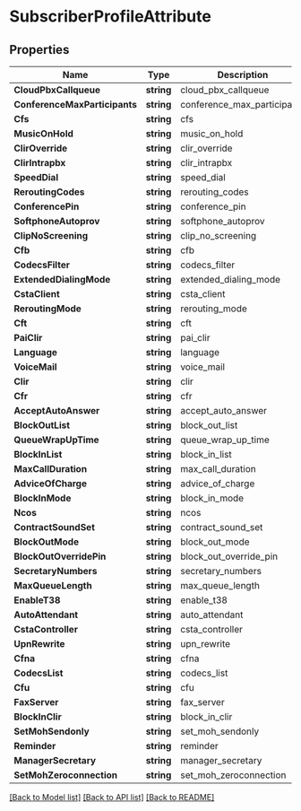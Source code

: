 # SubscriberProfileAttribute

## Properties

Name | Type | Description | Notes
------------ | ------------- | ------------- | -------------
**CloudPbxCallqueue** | **string** | cloud_pbx_callqueue | 
**ConferenceMaxParticipants** | **string** | conference_max_participants | 
**Cfs** | **string** | cfs | 
**MusicOnHold** | **string** | music_on_hold | 
**ClirOverride** | **string** | clir_override | 
**ClirIntrapbx** | **string** | clir_intrapbx | 
**SpeedDial** | **string** | speed_dial | 
**ReroutingCodes** | **string** | rerouting_codes | 
**ConferencePin** | **string** | conference_pin | 
**SoftphoneAutoprov** | **string** | softphone_autoprov | 
**ClipNoScreening** | **string** | clip_no_screening | 
**Cfb** | **string** | cfb | 
**CodecsFilter** | **string** | codecs_filter | 
**ExtendedDialingMode** | **string** | extended_dialing_mode | 
**CstaClient** | **string** | csta_client | 
**ReroutingMode** | **string** | rerouting_mode | 
**Cft** | **string** | cft | 
**PaiClir** | **string** | pai_clir | 
**Language** | **string** | language | 
**VoiceMail** | **string** | voice_mail | 
**Clir** | **string** | clir | 
**Cfr** | **string** | cfr | 
**AcceptAutoAnswer** | **string** | accept_auto_answer | 
**BlockOutList** | **string** | block_out_list | 
**QueueWrapUpTime** | **string** | queue_wrap_up_time | 
**BlockInList** | **string** | block_in_list | 
**MaxCallDuration** | **string** | max_call_duration | 
**AdviceOfCharge** | **string** | advice_of_charge | 
**BlockInMode** | **string** | block_in_mode | 
**Ncos** | **string** | ncos | 
**ContractSoundSet** | **string** | contract_sound_set | 
**BlockOutMode** | **string** | block_out_mode | 
**BlockOutOverridePin** | **string** | block_out_override_pin | 
**SecretaryNumbers** | **string** | secretary_numbers | 
**MaxQueueLength** | **string** | max_queue_length | 
**EnableT38** | **string** | enable_t38 | 
**AutoAttendant** | **string** | auto_attendant | 
**CstaController** | **string** | csta_controller | 
**UpnRewrite** | **string** | upn_rewrite | 
**Cfna** | **string** | cfna | 
**CodecsList** | **string** | codecs_list | 
**Cfu** | **string** | cfu | 
**FaxServer** | **string** | fax_server | 
**BlockInClir** | **string** | block_in_clir | 
**SetMohSendonly** | **string** | set_moh_sendonly | 
**Reminder** | **string** | reminder | 
**ManagerSecretary** | **string** | manager_secretary | 
**SetMohZeroconnection** | **string** | set_moh_zeroconnection | 

[[Back to Model list]](../README.md#documentation-for-models) [[Back to API list]](../README.md#documentation-for-api-endpoints) [[Back to README]](../README.md)


